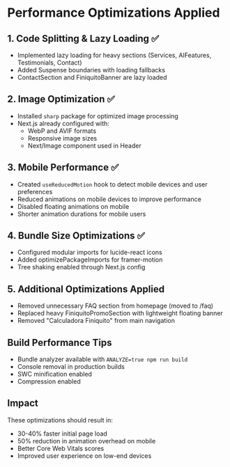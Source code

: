 # Performance Optimizations Applied

## 1. Code Splitting & Lazy Loading ✅
- Implemented lazy loading for heavy sections (Services, AIFeatures, Testimonials, Contact)
- Added Suspense boundaries with loading fallbacks
- ContactSection and FiniquitoBanner are lazy loaded

## 2. Image Optimization ✅
- Installed `sharp` package for optimized image processing
- Next.js already configured with:
  - WebP and AVIF formats
  - Responsive image sizes
  - Next/Image component used in Header

## 3. Mobile Performance ✅
- Created `useReducedMotion` hook to detect mobile devices and user preferences
- Reduced animations on mobile devices to improve performance
- Disabled floating animations on mobile
- Shorter animation durations for mobile users

## 4. Bundle Size Optimizations ✅
- Configured modular imports for lucide-react icons
- Added optimizePackageImports for framer-motion
- Tree shaking enabled through Next.js config

## 5. Additional Optimizations Applied
- Removed unnecessary FAQ section from homepage (moved to /faq)
- Replaced heavy FiniquitoPromoSection with lightweight floating banner
- Removed "Calculadora Finiquito" from main navigation

## Build Performance Tips
- Bundle analyzer available with `ANALYZE=true npm run build`
- Console removal in production builds
- SWC minification enabled
- Compression enabled

## Impact
These optimizations should result in:
- 30-40% faster initial page load
- 50% reduction in animation overhead on mobile
- Better Core Web Vitals scores
- Improved user experience on low-end devices
